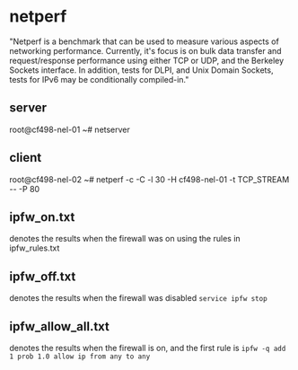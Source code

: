# netperf

"Netperf is a benchmark that can be used to measure various aspects of
networking performance. Currently, it's focus is on bulk data transfer and
request/response performance using either TCP or UDP, and the Berkeley Sockets
interface. In addition, tests for DLPI, and Unix Domain Sockets, tests for IPv6
may be conditionally compiled-in."

## server
root@cf498-nel-01 ~# netserver

## client
root@cf498-nel-02 ~# netperf -c -C -l 30 -H cf498-nel-01 -t TCP_STREAM -- -P 80

## ipfw_on.txt
denotes the results when the firewall was on using the rules in ipfw_rules.txt

## ipfw_off.txt
denotes the results when the firewall was disabled
  `service ipfw stop`

## ipfw_allow_all.txt
denotes the results when the firewall is on, and the first rule is 
  `ipfw -q add 1 prob 1.0 allow ip from any to any`
